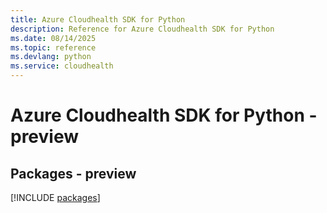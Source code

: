```yaml
---
title: Azure Cloudhealth SDK for Python
description: Reference for Azure Cloudhealth SDK for Python
ms.date: 08/14/2025
ms.topic: reference
ms.devlang: python
ms.service: cloudhealth
---
```

# Azure Cloudhealth SDK for Python - preview
## Packages - preview
[!INCLUDE [packages](cloudhealth-index.md)]